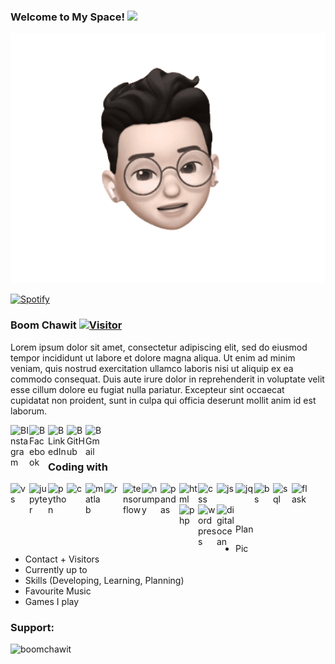 ### Welcome to My Space! <img src="https://media.giphy.com/media/hvRJCLFzcasrR4ia7z/giphy.gif" width="25px">


<p align="center"><img alt="ChawitGIF" img src="https://github.com/BoomChawit/BoomChawit/blob/main/Pics/Memoji_BoomChawit.gif" height="400"/></p>

[![Spotify](https://spotify-now-playing-smoky-five.vercel.app//api/spotify)](https://open.spotify.com/user/314ft2p24omnvcnd6pqb6si4gcea)

### Boom Chawit [![Visitor](https://visitor-badge.laobi.icu/badge?page_id=BoomChawit.BoomChawit)](https://github.com/BoomChawit)
Lorem ipsum dolor sit amet, consectetur adipiscing elit, sed do eiusmod tempor incididunt ut labore et dolore magna aliqua. Ut enim ad minim veniam, quis nostrud exercitation ullamco laboris nisi ut aliquip ex ea commodo consequat. Duis aute irure dolor in reprehenderit in voluptate velit esse cillum dolore eu fugiat nulla pariatur. Excepteur sint occaecat cupidatat non proident, sunt in culpa qui officia deserunt mollit anim id est laborum.


<a href="https://www.instagram.com/b.chawit">
  <img align="left" alt="BInstagram" width="30" src="https://cdn.jsdelivr.net/npm/simple-icons@v6/icons/instagram.svg"/>
</a>
<a href="https://www.facebook.com/boomchawit">
  <img align="left" alt="BFacebook" width="30" src="https://cdn.jsdelivr.net/npm/simple-icons@v6/icons/facebook.svg"/>
</a>
<a href="https://www.linkedin.com/in/bchawit">
  <img align="left" alt="BLinkedIn" width="30" src="https://cdn.jsdelivr.net/npm/simple-icons@v6/icons/linkedin.svg"/>
</a>
<a href="https://github.com/BoomChawit">
  <img align="left" alt="BGitHub" width="30" src="https://cdn.jsdelivr.net/npm/simple-icons@v6/icons/github.svg"/>
</a>
<a href="boomchawit.2203@gmail.com">
  <img align="left" alt="BGmail" width="30" src="https://cdn.jsdelivr.net/npm/simple-icons@v6/icons/gmail.svg"/>
</a>
<br /><br />

### Coding with

<img align="left" alt="vs" width="30" src="https://cdn.jsdelivr.net/gh/devicons/devicon/icons/vscode/vscode-original.svg">
<img align="left" alt="jupyter" width="30" src="https://cdn.jsdelivr.net/gh/devicons/devicon/icons/jupyter/jupyter-original-wordmark.svg"/>
<img align="left" alt="python" width="30" src="https://cdn.jsdelivr.net/gh/devicons/devicon/icons/python/python-original.svg"/>
<img align="left" alt="c" width="30" src="https://cdn.jsdelivr.net/gh/devicons/devicon/icons/c/c-original.svg"/>
<img align="left" alt="matlab" width="30" src="https://cdn.jsdelivr.net/gh/devicons/devicon/icons/matlab/matlab-original.svg"/>
<img align="left" alt="r" width="30" src="https://cdn.jsdelivr.net/gh/devicons/devicon/icons/r/r-original.svg"/>
<img align="left" alt="tensorflow" width="30" src="https://cdn.jsdelivr.net/gh/devicons/devicon/icons/tensorflow/tensorflow-original.svg"/>
<img align="left" alt="numpy" width="30" src="https://cdn.jsdelivr.net/gh/devicons/devicon/icons/numpy/numpy-original.svg"/>
<img align="left" alt="pandas" width="30" src="https://cdn.jsdelivr.net/gh/devicons/devicon/icons/pandas/pandas-original.svg"/>
<img align="left" alt="html" width="30" src="https://cdn.jsdelivr.net/gh/devicons/devicon/icons/html5/html5-original.svg">
<img align="left" alt="css" width="30" src="https://cdn.jsdelivr.net/gh/devicons/devicon/icons/css3/css3-original.svg">
<img align="left" alt="js" width="30" src="https://cdn.jsdelivr.net/gh/devicons/devicon/icons/javascript/javascript-original.svg">
<img align="left" alt="jq" width="30" src="https://cdn.jsdelivr.net/gh/devicons/devicon/icons/jquery/jquery-original.svg">
<img align="left" alt="bs" width="30" src="https://cdn.jsdelivr.net/gh/devicons/devicon/icons/bootstrap/bootstrap-original.svg">
<img align="left" alt="sql" width="30" src="https://cdn.jsdelivr.net/gh/devicons/devicon/icons/mysql/mysql-original.svg"/>
<img align="left" alt="flask" width="30" src="https://cdn.jsdelivr.net/gh/devicons/devicon/icons/flask/flask-original.svg"/>
<img align="left" alt="php" width="30" src="https://cdn.jsdelivr.net/gh/devicons/devicon/icons/php/php-original.svg"/>
<img align="left" alt="wordpress" width="30" src="https://cdn.jsdelivr.net/gh/devicons/devicon/icons/wordpress/wordpress-plain.svg">
<img align="left" alt="digitalocean" width="30" src="https://cdn.jsdelivr.net/gh/devicons/devicon/icons/digitalocean/digitalocean-original.svg">

<br><br><br>

<!-- http://localhost/callback/?code=AQDOj9GVn_N3tpgB0EkjEEZMDNgnMBU-ekqnKdeTq30keNhsj0bWtETiUNCVHhmU3NtLWDW9j9ob9EdgbKjq-hkH8R4L4BRGbi2U4ok9q8ts9hD7CFb_heEdZakTcEl44yw_AI6ONkeMPkRLICAmXkEsXT5W5D4xvNdsoYiGu7pCP6MxjFf4OwVoFdOHHiqVEcGrTdudRvYNV4MHkLXo3CvaZgtEp0eazVl4qgq-usor9XmDeWo

ZGE1MTUwYjM1OGM0NGJiNzkzY2RkOThkM2M4MjIyM2I6YTYzNTdhNTMyNDA3NGMyMzkwMWNiMTc5MzIwYmQ5NWE=

curl -X POST -H "Content-Type: application/x-www-form-urlencoded" -H "Authorization: Basic ZGE1MTUwYjM1OGM0NGJiNzkzY2RkOThkM2M4MjIyM2I6YTYzNTdhNTMyNDA3NGMyMzkwMWNiMTc5MzIwYmQ5NWE=" -d "grant_type=authorization_code&redirect_uri=http://localhost/callback/&code=AQDOj9GVn_N3tpgB0EkjEEZMDNgnMBU-ekqnKdeTq30keNhsj0bWtETiUNCVHhmU3NtLWDW9j9ob9EdgbKjq-hkH8R4L4BRGbi2U4ok9q8ts9hD7CFb_heEdZakTcEl44yw_AI6ONkeMPkRLICAmXkEsXT5W5D4xvNdsoYiGu7pCP6MxjFf4OwVoFdOHHiqVEcGrTdudRvYNV4MHkLXo3CvaZgtEp0eazVl4qgq-usor9XmDeWo" https://accounts.spotify.com/api/token

{"access_token":"BQAtDl6rGJvg42wOQ5L_8nM_ueDGMqSlqzbiCJtadWvfUM14Dvm7Tx41s9cn8oT-zjnFiodPWjxoyyTWM553oG1KaJ4s1SnDcxUz_cWadkGFN6iGzh-lfStPUVNahX8dZ37VI63dldDMS_UO4VGLlJk3nnu9IrS5tCO5ygCFrEhBQQ","token_type":"Bearer","expires_in":3600,"refresh_token":"AQCuEIiLSy9CE5nS7shcul6UmllR1KOVLnOSqW9tNGZXByTcpCw76befW-SWj3wIhkerer97INFNrIdUBtVYkHTIIycqNG4tIWFsTTg_m7LuNCMReIGk6chNzkU5q8t1FAI","scope":"user-read-currently-playing user-read-recently-played"}

AQCuEIiLSy9CE5nS7shcul6UmllR1KOVLnOSqW9tNGZXByTcpCw76befW-SWj3wIhkerer97INFNrIdUBtVYkHTIIycqNG4tIWFsTTg_m7LuNCMReIGk6chNzkU5q8t1FAI -->

<!-- ### Currently learning
<img align="left" alt="nodejs" width="34" src="https://cdn.jsdelivr.net/gh/devicons/devicon/icons/nodejs/nodejs-original.svg">
<img align="left" alt="react" width="34" src="https://cdn.jsdelivr.net/gh/devicons/devicon/icons/react/react-original.svg">
<img align="left" alt="c++" width="34" src="https://cdn.jsdelivr.net/gh/devicons/devicon/icons/cplusplus/cplusplus-original.svg">
<br /><br />

### Planning to learn
<img align="left" alt="angular" width="34" src="https://cdn.jsdelivr.net/gh/devicons/devicon/icons/angularjs/angularjs-original.svg">
<img align="left" alt="flutter" width="34" src="https://cdn.jsdelivr.net/gh/devicons/devicon/icons/flutter/flutter-original.svg">
<img align="left" alt="mongodb" width="34" src="https://cdn.jsdelivr.net/gh/devicons/devicon/icons/mongodb/mongodb-original.svg">
<img align="left" alt="vuejs" width="34" src="https://cdn.jsdelivr.net/gh/devicons/devicon/icons/vuejs/vuejs-original.svg">

<br /><br />
<details>
  <summary>GitHub Stats</summary>
  <img alt="BoomChawit's GitHub Stats" src="https://github-readme-stats.vercel.app/api?username=BoomChawit&show_icons=true&hide_border=false&title_color=ff652f&icon_color=FFE400&bg_color=09131B&text_color=ffffff&border_color=0c1a25" />
</details>


<img src = "https://img.shields.io/github/watchers/BoomChawit/BoomChawit?style=social"/> -->
   
Plan

- Pic
- Contact + Visitors
- Currently up to 
- Skills (Developing, Learning, Planning)
- Favourite Music
- Games I play

<h3 align="left">Support:</h3>
<p><a href="https://www.buymeacoffee.com/boomchawit"> <img align="left" src="https://cdn.buymeacoffee.com/buttons/v2/default-yellow.png" height="50" width="210" alt="boomchawit" /></a></p><br><br>
